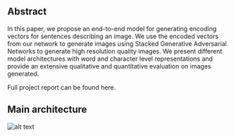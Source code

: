 ## Abstract
In this paper, we propose an end-to-end model for generating encoding vectors for sentences describing an image. We use the encoded vectors from our network to generate images using Stacked Generative Adversarial Networks to generate high resolution quality images. We present different model architectures with word and character level representations and provide an extensive qualitative and quantitative evaluation on images generated. 

Full project report can be found here.

## Main architecture

![alt text](https://drive.google.com/file/d/1mJFqWmYiBRt589u7eZM2hPOTnewZYF5l/view?usp=sharing)

